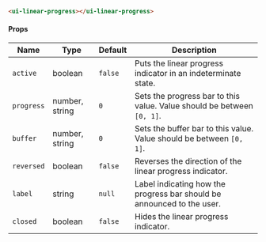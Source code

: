 ```html
<ui-linear-progress></ui-linear-progress>
```

#### Props

| Name       | Type           | Default | Description                                                            |
| ---------- | -------------- | ------- | ---------------------------------------------------------------------- |
| `active`   | boolean        | `false` | Puts the linear progress indicator in an indeterminate state.          |
| `progress` | number, string | `0`     | Sets the progress bar to this value. Value should be between `[0, 1]`. |
| `buffer`   | number, string | `0`     | Sets the buffer bar to this value. Value should be between `[0, 1]`.   |
| `reversed` | boolean        | `false` | Reverses the direction of the linear progress indicator.               |
| `label`    | string         | `null`  | Label indicating how the progress bar should be announced to the user. |
| `closed`   | boolean        | `false` | Hides the linear progress indicator.                                   |
